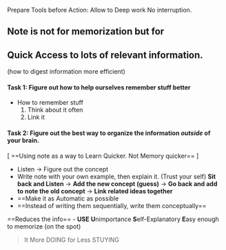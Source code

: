 


Prepare Tools before Action:
	Allow to Deep work
	No interruption.

## Note is not for memorization but for
## Quick Access to lots of relevant information.
(how to digest information more efficient)

#### Task 1: Figure out how to help ourselves remember stuff better
+ How to remember stuff
	1. Think about it often
	2. Link it

#### Task 2: Figure out the best way to organize the information *outside* of your brain.
[ ==Using note as a way to Learn Quicker. Not Memory quicker== ]

+ Listen -> Figure out the concept 
+ Write note with your own example, then explain it. (Trust your self)
	**Sit back and Listen** -> **Add the new concept (guess)** -> **Go back and add to note the old concept** -> **Link related ideas together**
+ ==Make it as Automatic as possible
+ ==Instead of writing them sequentially, write them conceptually==

==Reduces the info== - **USE**
	**U**nimportance
	**S**elf-Explanatory 
	**E**asy enough to memorize (on the spot)

> It More DOING for Less STUYING

